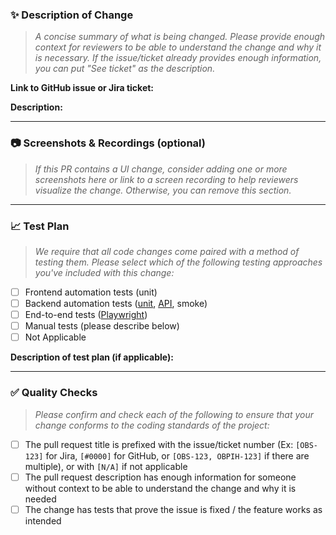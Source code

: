 ### :sparkles: Description of Change

> *A concise summary of what is being changed. Please provide enough context for reviewers to be able to understand the change and why it is necessary. If the issue/ticket already provides enough information, you can put "See ticket" as the description.*

**Link to GitHub issue or Jira ticket:**

**Description:**


---
### :camera: Screenshots & Recordings (optional)

> *If this PR contains a UI change, consider adding one or more screenshots here or link to a screen recording to help reviewers visualize the change. Otherwise, you can remove this section.*


---
### :chart_with_upwards_trend: Test Plan

> *We require that all code changes come paired with a method of testing them. Please select which of the following testing approaches you've included with this change:*

- [ ] Frontend automation tests (unit)
- [ ] Backend automation tests ([unit](https://pihemr.atlassian.net/wiki/spaces/OB/pages/3013869579/Backend+Unit+Testing+Standards), [API](https://pihemr.atlassian.net/wiki/spaces/OB/pages/3013738522/Backend+Integration+Testing+Standards), smoke)
- [ ] End-to-end tests ([Playwright](https://pihemr.atlassian.net/wiki/spaces/OB/pages/2942828546/Knowledge+Transfer+on+automated+testing+with+Playwright))
- [ ] Manual tests (please describe below)
- [ ] Not Applicable

**Description of test plan (if applicable):**


---
### :white_check_mark: Quality Checks

> *Please confirm and check each of the following to ensure that your change conforms to the coding standards of the project:*

- [ ] The pull request title is prefixed with the issue/ticket number (Ex: `[OBS-123]` for Jira, `[#0000]` for GitHub, or `[OBS-123, OBPIH-123]` if there are multiple), or with `[N/A]` if not applicable
- [ ] The pull request description has enough information for someone without context to be able to understand the change and why it is needed
- [ ] The change has tests that prove the issue is fixed / the feature works as intended

